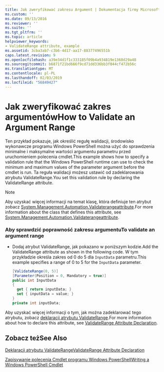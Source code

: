 ```yaml
---
title: Jak zweryfikować zakresu Argument | Dokumentacja firmy Microsoft
ms.custom: ''
ms.date: 09/13/2016
ms.reviewer: ''
ms.suite: ''
ms.tgt_pltfrm: ''
ms.topic: article
helpviewer_keywords:
- ValidateRange attribute, example
ms.assetid: 3cba3ab7-c3b6-4d17-aa17-88377496551b
caps.latest.revision: 9
ms.openlocfilehash: a39e34d1f1c333185f09b4a934819e1368d29a48
ms.sourcegitcommit: b6871f21bd666f9cd71dd336bb3f844cf472b56c
ms.translationtype: MT
ms.contentlocale: pl-PL
ms.lasthandoff: 02/03/2019
ms.locfileid: "56849427"
---
```

# <a name="how-to-validate-an-argument-range"></a><span data-ttu-id="6190f-102">Jak zweryfikować zakres argumentów</span><span class="sxs-lookup"><span data-stu-id="6190f-102">How to Validate an Argument Range</span></span>

<span data-ttu-id="6190f-103">Ten przykład pokazuje, jak określić regułę walidacji, środowisko wykonawcze programu Windows PowerShell można użyć do sprawdzenia minimalne i maksymalne wartości argumentu parametru przed uruchomieniem polecenia cmdlet.</span><span class="sxs-lookup"><span data-stu-id="6190f-103">This example shows how to specify a validation rule that the Windows PowerShell runtime can use to check the minimum and maximum values of the parameter argument before the cmdlet is run.</span></span> <span data-ttu-id="6190f-104">Ta reguła walidacji możesz ustawić od zadeklarowania atrybutu ValidateRange.</span><span class="sxs-lookup"><span data-stu-id="6190f-104">You set this validation rule by declaring the ValidateRange attribute.</span></span>

> [!NOTE]
> <span data-ttu-id="6190f-105">Aby uzyskać więcej informacji na temat klasę, która definiuje ten atrybut zobacz [System.Management.Automation.Validaterangeattribute](/dotnet/api/System.Management.Automation.ValidateRangeAttribute).</span><span class="sxs-lookup"><span data-stu-id="6190f-105">For more information about the class that defines this attribute, see [System.Management.Automation.Validaterangeattribute](/dotnet/api/System.Management.Automation.ValidateRangeAttribute).</span></span>

### <a name="to-validate-an-argument-range"></a><span data-ttu-id="6190f-106">Aby sprawdzić poprawność zakresu argumentu</span><span class="sxs-lookup"><span data-stu-id="6190f-106">To validate an argument range</span></span>

- <span data-ttu-id="6190f-107">Dodaj atrybut ValidateRange, jak pokazano w poniższym kodzie.</span><span class="sxs-lookup"><span data-stu-id="6190f-107">Add the ValidateRange attribute as shown in the following code.</span></span> <span data-ttu-id="6190f-108">W tym przykładzie określa zakres od 0 do 5 dla `InputData` parametru.</span><span class="sxs-lookup"><span data-stu-id="6190f-108">This example specifies a range of 0 to 5 for the `InputData` parameter.</span></span>

    ```csharp
    [ValidateRange(0, 5)]
    [Parameter(Position = 0, Mandatory = true)]
    public int InputData
    {
      get { return inputData; }
      set { inputData = value; }
    }
    private int inputData;
    ```

<span data-ttu-id="6190f-109">Aby uzyskać więcej informacji o tym, jak można zadeklarować tego atrybutu, zobacz [deklaracji atrybutu ValidateRange](./validaterange-attribute-declaration.md).</span><span class="sxs-lookup"><span data-stu-id="6190f-109">For more information about how to declare this attribute, see [ValidateRange Attribute Declaration](./validaterange-attribute-declaration.md).</span></span>

## <a name="see-also"></a><span data-ttu-id="6190f-110">Zobacz też</span><span class="sxs-lookup"><span data-stu-id="6190f-110">See Also</span></span>

[<span data-ttu-id="6190f-111">Deklaracji atrybutu ValidateRange</span><span class="sxs-lookup"><span data-stu-id="6190f-111">ValidateRange Attribute Declaration</span></span>](./validaterange-attribute-declaration.md)

[<span data-ttu-id="6190f-112">Zapisywanie polecenia Cmdlet programu Windows PowerShell</span><span class="sxs-lookup"><span data-stu-id="6190f-112">Writing a Windows PowerShell Cmdlet</span></span>](./writing-a-windows-powershell-cmdlet.md)
